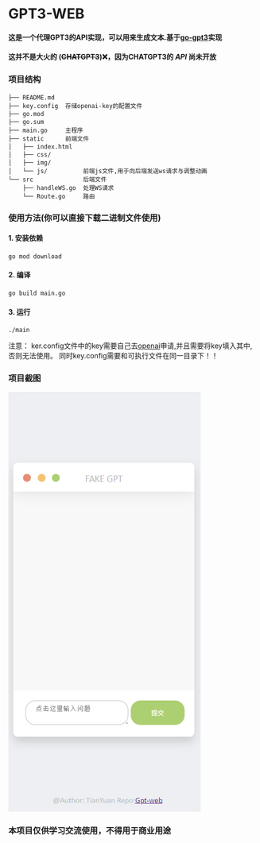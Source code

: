 # GPT3-WEB
#### 这是一个代理GPT3的API实现，可以用来生成文本.基于[go-gpt3](https://github.com/sashabaranov/go-gpt3)实现
#### 这并不是大火的 (~~CHATGPT3~~)❌，因为CHATGPT3的 ***API*** 尚未开放

### 项目结构
```
├── README.md
├── key.config  存储openai-key的配置文件
├── go.mod
├── go.sum
├── main.go     主程序
├── static      前端文件
│   ├── index.html
│   ├── css/
│   ├── img/
│   └── js/          前端js文件,用于向后端发送ws请求与调整动画
└── src              后端文件
    ├── handleWS.go  处理WS请求
    └── Route.go     路由
```

### 使用方法(你可以直接下载二进制文件使用)
#### 1. 安装依赖
```
go mod download
```
#### 2. 编译
```
go build main.go
```
#### 3. 运行
```
./main
```
注意： ker.config文件中的key需要自己去[openai](https://openai.com/)申请,并且需要将key填入其中,否则无法使用。
同时key.config需要和可执行文件在同一目录下！！

### 项目截图
![image](img.png)
### 本项目仅供学习交流使用，不得用于商业用途